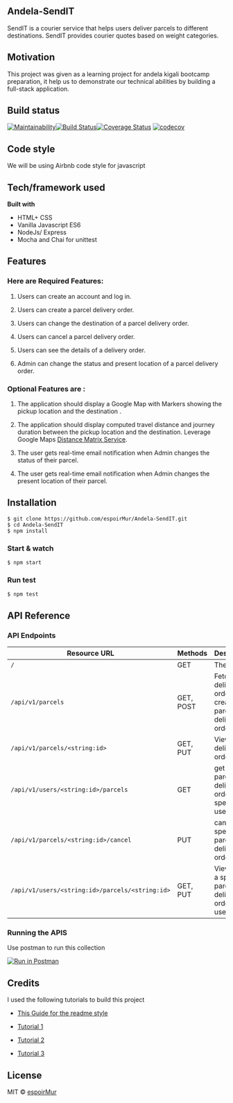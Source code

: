 ## Andela-SendIT

SendIT is a courier service that helps users deliver parcels to different destinations. SendIT
provides courier quotes based on weight categories.

## Motivation

This project was given as a learning project for andela kigali bootcamp preparation, it help us to demonstrate our technical abilities by building a full-stack application.

## Build status

[![Maintainability](https://api.codeclimate.com/v1/badges/9e7b46a32f9fa04d5ee3/maintainability)](https://codeclimate.com/github/espoirMur/Andela-SendIT/maintainability)[![Build Status](https://travis-ci.org/espoirMur/Andela-SendIT.svg?branch=develop)](https://travis-ci.org/espoirMur/Andela-SendIT)[![Coverage Status](https://coveralls.io/repos/github/espoirMur/Andela-SendIT/badge.svg?branch=develop)](https://coveralls.io/github/espoirMur/Andela-SendIT?branch=develop)
[![codecov](https://codecov.io/gh/espoirMur/Andela-SendIT/branch/develop/graph/badge.svg)](https://codecov.io/gh/espoirMur/Andela-SendIT)

## Code style

We will be using Airbnb code style for javascript

## Tech/framework used

<b>Built with</b>

- HTML+ CSS
- Vanilla Javascript ES6
- NodeJs/ Express
- Mocha and Chai for unittest

## Features

### Here are Required Features:

1. Users can create an account and log in.

2. Users can create a parcel delivery order.

3. Users can change the destination of a parcel delivery order.

4. Users can cancel a parcel delivery order.

5. Users can see the details of a delivery order.

6. Admin can change the status and present location of a parcel delivery order.

### Optional Features are :

1. The application should display a Google Map with Markers showing the pickup location
   and the destination .

2. The application should display computed travel distance and journey duration between
   the pickup location and the destination. Leverage Google Maps [Distance Matrix Service](https://www.google.com/url?q=https://developers.google.com/maps/documentation/javascript/examples/distance-matrix&ust=1540951920000000&usg=AFQjCNEYH17s27tYweNRYehge7Lw0ReUeA&hl=en-GB&source=gmail).

3. The user gets real-time email notification when Admin changes the status of their parcel.

4. The user gets real-time email notification when Admin changes the present location of
   their parcel.

## Installation

    $ git clone https://github.com/espoirMur/Andela-SendIT.git
    $ cd Andela-SendIT
    $ npm install

### Start & watch

    $ npm start

### Run test

    $ npm test

## API Reference

### API Endpoints

| Resource URL                                    | Methods   | Description                                               |
| ----------------------------------------------- | --------- | --------------------------------------------------------- |
| `/`                                             | GET       | The index                                                 |
| `/api/v1/parcels`                               | GET, POST | Fetch all delivery orders, create a parcel delivery order |
| `/api/v1/parcels/<string:id>`                   | GET, PUT  | View, edit a delivery order                               |
| `/api/v1/users/<string:id>/parcels`             | GET       | get all parcel delivery orders by a specific users        |
| `/api/v1/parcels/<string:id>/cancel`            | PUT       | cancel the specific parcel delivery order                 |
| `/api/v1/users/<string:id>/parcels/<string:id>` | GET, PUT  | View , edit a specific parcel delivery order for a user   |

### Running the APIS

Use postman to run this collection

[![Run in Postman](https://run.pstmn.io/button.svg)](https://app.getpostman.com/run-collection/075ef216dc0bdf5584c3)

## Credits

I used the following tutorials to build this project

- [This Guide for the readme style](https://medium.com/@meakaakka/a-beginners-guide-to-writing-a-kickass-readme-7ac01da88ab3)

- [Tutorial 1](https://scotch.io/tutorials/test-a-node-restful-api-with-mocha-and-chai)

- [Tutorial 2](https://medium.com/@purposenigeria/build-a-restful-api-with-node-js-and-express-js-d7e59c7a3dfb)

- [Tutorial 3](http://dsernst.com/2015/09/02/node-mocha-travis-istanbul-coveralls-unit-tests-coverage-for-your-open-source-project/)

## License

MIT © [espoirMur](https://github.com/espoirMur)
